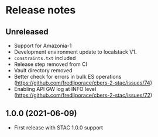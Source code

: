 # Release notes

## Unreleased

* Support for Amazonia-1
* Development environment update to localstack V1.
* `constraints.txt` included
* Release step removed from CI
* Vault directory removed
* Better check for errors in bulk ES operations (https://github.com/fredliporace/cbers-2-stac/issues/74)
* Enabling API GW log at INFO level (https://github.com/fredliporace/cbers-2-stac/issues/72)

## 1.0.0 (2021-06-09)

* First release with STAC 1.0.0 support
